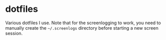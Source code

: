 # dotfiles

Various dotfiles I use.  Note that for the screenlogging to work, you need to manually create the `~/.screenlogs` directory before starting a new screen session.

